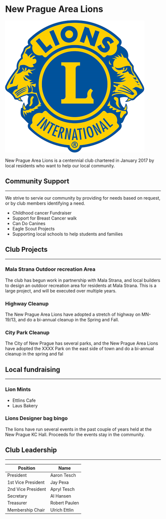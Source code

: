 # New Prague Area Lions

![](images/lionlogo_2c.png)

New Prague Area Lions is a centennial club chartered in January 2017 by local residents who want to help our local community.

## Community Support
---

We strive to servie our community by providing for needs based on request, or by club members identifying a need.
- Childhood cancer Fundraiser
- Support for Breast Cancer walk
- Can Do Canines
- Eagle Scout Projects
- Supporting local schools to help students and families

## Club Projects
---

### Mala Strana Outdoor recreation Area
The club has begun work in partnership with Mala Strana, and local builders to design an outdoor recreation area for residents at Mala Strana.  This is a large project, and will be executed over multiple years.

### Highway Cleanup

The New Prague Area Lions have adopted a stretch of highway on MN-19/13, and do a bi-annual cleanup in the Spring and Fall. 

### City Park Cleanup

The City of New Prague has several parks, and the New Prague Area Lions have adopted the XXXX Park on the east side of town and do a bi-annual cleanup in the spring and fal

## Local fundraising
---

### Lion Mints
- Ettlins Cafe
- Laus Bakery 

### Lions Designer bag bingo
The lions have run several events in the past couple of years held at the New Prague KC Hall.  Proceeds for the events stay in the community.

## Club Leadership
---

| Position | Name |
| --------- | ------------ |
| President | Aaron Tesch |
| 1st Vice President | Jay Pexa |
| 2nd Vice President | Apryl Tesch |
| Secretary | Al Hansen |
| Treasurer | Robert Paulen |
| Membership Chair | Ulrich Ettlin |
